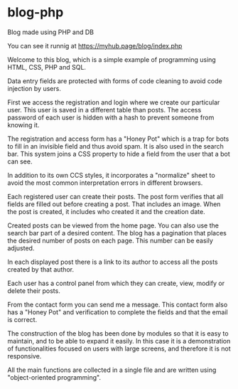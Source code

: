 # blog-php
Blog made using PHP and DB

You can see it runnig at https://myhub.page/blog/index.php

Welcome to this blog, which is a simple example of programming using HTML, CSS, PHP and SQL.

Data entry fields are protected with forms of code cleaning to avoid code injection by users.

First we access the registration and login where we create our particular user. This user is saved in a different table than posts. The access password of each user is hidden with a hash to prevent someone from knowing it.

The registration and access form has a "Honey Pot" which is a trap for bots to fill in an invisible field and thus avoid spam. It is also used in the search bar. This system joins a CSS property to hide a field from the user that a bot can see.

In addition to its own CCS styles, it incorporates a "normalize" sheet to avoid the most common interpretation errors in different browsers.

Each registered user can create their posts. The post form verifies that all fields are filled out before creating a post. That includes an image. When the post is created, it includes who created it and the creation date.

Created posts can be viewed from the home page. You can also use the search bar part of a desired content. The blog has a pagination that places the desired number of posts on each page. This number can be easily adjusted.

In each displayed post there is a link to its author to access all the posts created by that author.

Each user has a control panel from which they can create, view, modify or delete their posts.

From the contact form you can send me a message. This contact form also has a "Honey Pot" and verification to complete the fields and that the email is correct.

The construction of the blog has been done by modules so that it is easy to maintain, and to be able to expand it easily. In this case it is a demonstration of functionalities focused on users with large screens, and therefore it is not responsive.

All the main functions are collected in a single file and are written using "object-oriented programming".
